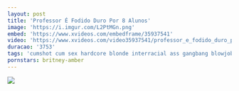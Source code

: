 ```yaml
---
layout: post
title: 'Professor É Fodido Duro Por 8 Alunos'
image: 'https://i.imgur.com/L2PtMGn.png'
embed: 'https://www.xvideos.com/embedframe/35937541'
video: 'https://www.xvideos.com/video35937541/professor_e_fodido_duro_por_8_alunos'
duracao: '3753'
tags: 'cumshot cum sex hardcore blonde interracial ass gangbang blowjobs orgasm hardsex orgy orgia chupada rubia profesora black-cock alumnos sexo-duro penes-negros'
pornstars: britney-amber
---
```

<a href="{{ page.url | prepend: site.baseurl | prepend: site.url }}"><img src="{{ page.image }}" /></a>
